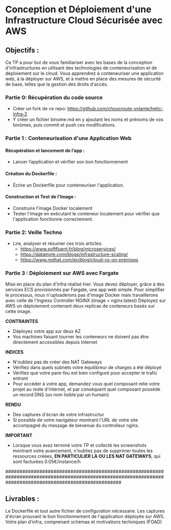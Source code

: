 # Conception et Déploiement d'une Infrastructure Cloud Sécurisée avec AWS

## Objectifs :
Ce TP a pour but de vous familiariser avec les bases de la conception d'infrastructures en utilisant des technologies de conteneurisation et de déploiement sur le cloud. Vous apprendrez à conteneuriser une application web, à la déployer sur AWS, et à mettre en place des mesures de sécurité de base, telles que la gestion des droits d'accès.


### Partie 0: Récupération du code source
- Créer un fork de ce repo: https://github.com/choucroute-volante/hetic-infra-2
- Y créer un fichier binome.md en y ajoutant les noms et prénoms de vos binômes, puis commit et push ces modifications.


### Partie 1 : Conteneurisation d'une Application Web

#### Récupération et lancement de l’app :
- Lancer l’application et vérifier son bon fonctionnement

#### Création du Dockerfile :
- Écrire un Dockerfile pour conteneuriser l'application.

#### Construction et Test de l'Image :
- Construire l'image Docker localement 
- Tester l'image en exécutant le conteneur localement pour vérifier que l'application fonctionne correctement.

### Partie 2: Veille Techno

- Lire, analyser et résumer ces trois articles:
    - https://www.softfluent.fr/blog/microservices/
    - https://datamyte.com/blogs/infrastructure-scaling/
    - https://www.redhat.com/en/blog/cloud-vs-on-premises

### Partie 3 : Déploiement sur AWS avec Fargate

Mise en place du plan d'infra réalisé hier.
Vous devez déployer, grâce à des services ECS provisionnés par Fargate, une app web simple. Pour simplifier le processus, nous n'uploaderons pas d'image Docker mais travaillerons avec celle de l'Ingress Controller NGINX (image = nginx:latest)
Déployez sur AWS un déploiement contenant deux replicas de conteneurs basés sur cette image.

**CONTRAINTES**
- Déployez votre app sur deux AZ
- Vos machines faisant tourner les conteneurs ne doivent pas être directement accessibles depuis Internet

**INDICES**
- N'oubliez pas de créer des NAT Gateways
- Vérifiez dans quels subnets votre équilibreur de charges a été déployé
- Vérifiez que votre pare-feu est bien configuré pour accepter le trafic entrant
- Pour accéder à votre app, demandez vous quel composant relie votre projet au reste d'internet, et par conséquent quel composant possède un record DNS (un nom lisible par un humain) 

**RENDU**
- Des captures d'écran de votre infrastructur
- Si possible de votre navigateur montrant l'URL de votre site accompagné du message de bievenue du controlleur nginx.

**IMPORTANT**
- Lorsque vous avez terminé votre TP et collecté les screenshots montrant votre avancement, n'oubliez pas de supprimer toutes les ressources créées, **EN PARTICULIER LA OU LES NAT GATEWAYS**, qui sont facturées 0.05€/instance/h

#########################################################################################################################################################

## Livrables :
Le Dockerfile et tout autre fichier de configuration nécessaire.
Les captures d'écran prouvant le bon fonctionnement de l'application déployée sur AWS.
Votre plan d'infra, comprenant schémas et motivations techniques (FOAD)
